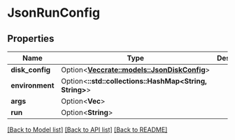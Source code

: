 # JsonRunConfig

## Properties

Name | Type | Description | Notes
------------ | ------------- | ------------- | -------------
**disk_config** | Option<[**Vec<crate::models::JsonDiskConfig>**](json_Disk_config.md)> |  | [optional]
**environment** | Option<**::std::collections::HashMap<String, String>**> |  | [optional]
**args** | Option<**Vec<String>**> |  | [optional]
**run** | Option<**String**> |  | [optional]

[[Back to Model list]](../README.md#documentation-for-models) [[Back to API list]](../README.md#documentation-for-api-endpoints) [[Back to README]](../README.md)


